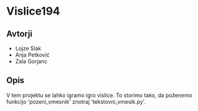 # Vislice194

## Avtorji

* Lojze Slak
* Anja Petković
* Zala Gorjanc

## Opis

V tem projektu se lahko igramo igro vislice.
To storimo tako, da poženemo funkcijo 'pozeni_vmesnik' znotraj 'tekstovni_vmesik.py'.